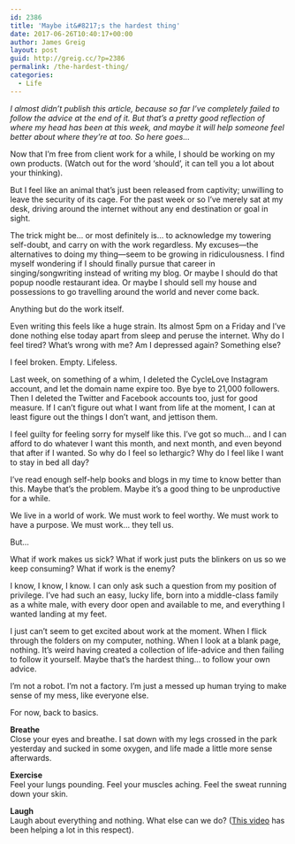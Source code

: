 ```yaml
---
id: 2386
title: 'Maybe it&#8217;s the hardest thing'
date: 2017-06-26T10:40:17+00:00
author: James Greig
layout: post
guid: http://greig.cc/?p=2386
permalink: /the-hardest-thing/
categories:
  - Life
---
```

*I almost didn’t publish this article, because so far I’ve completely failed to follow the advice at the end of it. But that’s a pretty good reflection of where my head has been at this week, and maybe it will help someone feel better about where they’re at too. So here goes…*

Now that I’m free from client work for a while, I should be working on my own products. (Watch out for the word ‘should’, it can tell you a lot about your thinking).

But I feel like an animal that’s just been released from captivity; unwilling to leave the security of its cage. For the past week or so I’ve merely sat at my desk, driving around the internet without any end destination or goal in sight.

The trick might be… or most definitely is… to acknowledge my towering self-doubt, and carry on with the work regardless. My excuses—the alternatives to doing my thing—seem to be growing in ridiculousness. I find myself wondering if I should finally pursue that career in singing/songwriting instead of writing my blog. Or maybe I should do that popup noodle restaurant idea. Or maybe I should sell my house and possessions to go travelling around the world and never come back.

Anything but do the work itself.

Even writing this feels like a huge strain. Its almost 5pm on a Friday and I’ve done nothing else today apart from sleep and peruse the internet. Why do I feel tired? What’s wrong with me? Am I depressed again? Something else?

I feel broken. Empty. Lifeless.

Last week, on something of a whim, I deleted the CycleLove Instagram account, and let the domain name expire too. Bye bye to 21,000 followers. Then I deleted the Twitter and Facebook accounts too, just for good measure. If I can’t figure out what I want from life at the moment, I can at least figure out the things I don’t want, and jettison them.

I feel guilty for feeling sorry for myself like this. I’ve got so much… and I can afford to do whatever I want this month, and next month, and even beyond that after if I wanted. So why do I feel so lethargic? Why do I feel like I want to stay in bed all day?

I’ve read enough self-help books and blogs in my time to know better than this. Maybe that’s the problem. Maybe it’s a good thing to be unproductive for a while.

We live in a world of work. We must work to feel worthy. We must work to have a purpose. We must work… they tell us.

But...

What if work makes us sick? What if work just puts the blinkers on us so we keep consuming? What if work is the enemy?

I know, I know, I know. I can only ask such a question from my position of privilege. I’ve had such an easy, lucky life, born into a middle-class family as a white male, with every door open and available to me, and everything I wanted landing at my feet.

I just can’t seem to get excited about work at the moment. When I flick through the folders on my computer, nothing. When I look at a blank page, nothing. It’s weird having created a collection of life-advice and then failing to follow it yourself. Maybe that’s the hardest thing… to follow your own advice.

I’m not a robot. I’m not a factory. I’m just a messed up human trying to make sense of my mess, like everyone else.

For now, back to basics.

**Breathe**  
Close your eyes and breathe. I sat down with my legs crossed in the park yesterday and sucked in some oxygen, and life made a little more sense afterwards.

**Exercise**  
Feel your lungs pounding. Feel your muscles aching. Feel the sweat running down your skin.

**Laugh**  
Laugh about everything and nothing. What else can we do? ([This video](https://www.youtube.com/watch?v=Aip_JQnWMQ0) has been helping a lot in this respect).
